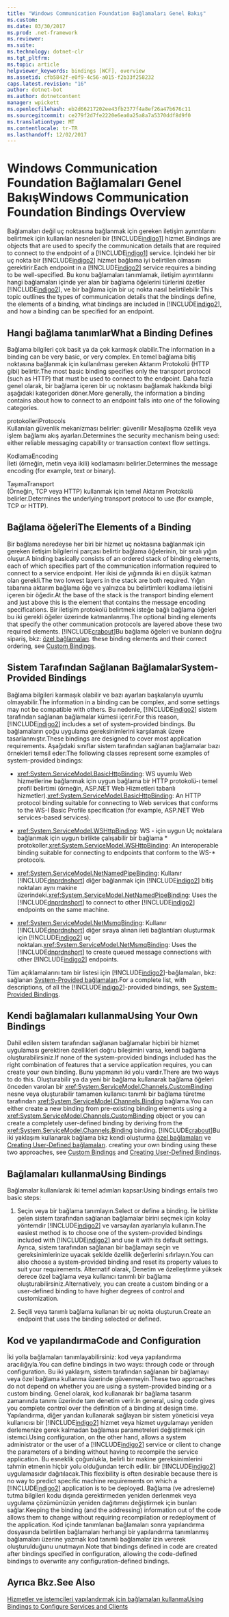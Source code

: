 ```yaml
---
title: "Windows Communication Foundation Bağlamaları Genel Bakış"
ms.custom: 
ms.date: 03/30/2017
ms.prod: .net-framework
ms.reviewer: 
ms.suite: 
ms.technology: dotnet-clr
ms.tgt_pltfrm: 
ms.topic: article
helpviewer_keywords: bindings [WCF], overview
ms.assetid: cfb5842f-e0f9-4c56-a015-f2b33f258232
caps.latest.revision: "16"
author: dotnet-bot
ms.author: dotnetcontent
manager: wpickett
ms.openlocfilehash: eb2d66217202ee43fb2377f4a8ef26a47b676c11
ms.sourcegitcommit: ce279f2d7fe2220e6ea0a25a8a7a5370ddf8d9f0
ms.translationtype: MT
ms.contentlocale: tr-TR
ms.lasthandoff: 12/02/2017
---
```

# <a name="windows-communication-foundation-bindings-overview"></a><span data-ttu-id="048d2-102">Windows Communication Foundation Bağlamaları Genel Bakış</span><span class="sxs-lookup"><span data-stu-id="048d2-102">Windows Communication Foundation Bindings Overview</span></span>
<span data-ttu-id="048d2-103">Bağlamaları değil uç noktasına bağlanmak için gereken iletişim ayrıntılarını belirtmek için kullanılan nesneleri bir [!INCLUDE[indigo1](../../../includes/indigo1-md.md)] hizmet.</span><span class="sxs-lookup"><span data-stu-id="048d2-103">Bindings are objects that are used to specify the communication details that are required to connect to the endpoint of a [!INCLUDE[indigo1](../../../includes/indigo1-md.md)] service.</span></span> <span data-ttu-id="048d2-104">İçindeki her bir uç nokta bir [!INCLUDE[indigo2](../../../includes/indigo2-md.md)] hizmet bağlama iyi belirtilen olmasını gerektirir.</span><span class="sxs-lookup"><span data-stu-id="048d2-104">Each endpoint in a [!INCLUDE[indigo2](../../../includes/indigo2-md.md)] service requires a binding to be well-specified.</span></span> <span data-ttu-id="048d2-105">Bu konu bağlamaları tanımlamak, iletişim ayrıntılarını hangi bağlamaları içinde yer alan bir bağlama öğelerini türlerini özetler [!INCLUDE[indigo2](../../../includes/indigo2-md.md)], ve bir bağlama için bir uç nokta nasıl belirtilebilir.</span><span class="sxs-lookup"><span data-stu-id="048d2-105">This topic outlines the types of communication details that the bindings define, the elements of a binding, what bindings are included in [!INCLUDE[indigo2](../../../includes/indigo2-md.md)], and how a binding can be specified for an endpoint.</span></span>  
  
## <a name="what-a-binding-defines"></a><span data-ttu-id="048d2-106">Hangi bağlama tanımlar</span><span class="sxs-lookup"><span data-stu-id="048d2-106">What a Binding Defines</span></span>  
 <span data-ttu-id="048d2-107">Bağlama bilgileri çok basit ya da çok karmaşık olabilir.</span><span class="sxs-lookup"><span data-stu-id="048d2-107">The information in a binding can be very basic, or very complex.</span></span> <span data-ttu-id="048d2-108">En temel bağlama bitiş noktasına bağlanmak için kullanılması gereken Aktarım Protokolü (HTTP gibi) belirtir.</span><span class="sxs-lookup"><span data-stu-id="048d2-108">The most basic binding specifies only the transport protocol (such as HTTP) that must be used to connect to the endpoint.</span></span> <span data-ttu-id="048d2-109">Daha fazla genel olarak, bir bağlama içeren bir uç noktasını bağlamak hakkında bilgi aşağıdaki kategoriden döner.</span><span class="sxs-lookup"><span data-stu-id="048d2-109">More generally, the information a binding contains about how to connect to an endpoint falls into one of the following categories.</span></span>  
  
 <span data-ttu-id="048d2-110">protokolleri</span><span class="sxs-lookup"><span data-stu-id="048d2-110">Protocols</span></span>  
 <span data-ttu-id="048d2-111">Kullanılan güvenlik mekanizması belirler: güvenilir Mesajlaşma özellik veya işlem bağlamı akış ayarları.</span><span class="sxs-lookup"><span data-stu-id="048d2-111">Determines the security mechanism being used: either reliable messaging capability or transaction context flow settings.</span></span>  
  
 <span data-ttu-id="048d2-112">Kodlama</span><span class="sxs-lookup"><span data-stu-id="048d2-112">Encoding</span></span>  
 <span data-ttu-id="048d2-113">İleti (örneğin, metin veya ikili) kodlamasını belirler.</span><span class="sxs-lookup"><span data-stu-id="048d2-113">Determines the message encoding (for example, text or binary).</span></span>  
  
 <span data-ttu-id="048d2-114">Taşıma</span><span class="sxs-lookup"><span data-stu-id="048d2-114">Transport</span></span>  
 <span data-ttu-id="048d2-115">(Örneğin, TCP veya HTTP) kullanmak için temel Aktarım Protokolü belirler.</span><span class="sxs-lookup"><span data-stu-id="048d2-115">Determines the underlying transport protocol to use (for example, TCP or HTTP).</span></span>  
  
## <a name="the-elements-of-a-binding"></a><span data-ttu-id="048d2-116">Bağlama öğeleri</span><span class="sxs-lookup"><span data-stu-id="048d2-116">The Elements of a Binding</span></span>  
 <span data-ttu-id="048d2-117">Bir bağlama neredeyse her biri bir hizmet uç noktasına bağlanmak için gereken iletişim bilgilerini parçası belirtir bağlama öğelerinin, bir sıralı yığın oluşur.</span><span class="sxs-lookup"><span data-stu-id="048d2-117">A binding basically consists of an ordered stack of binding elements, each of which specifies part of the communication information required to connect to a service endpoint.</span></span> <span data-ttu-id="048d2-118">Her ikisi de yığınında iki en düşük katman olan gerekli.</span><span class="sxs-lookup"><span data-stu-id="048d2-118">The two lowest layers in the stack are both required.</span></span> <span data-ttu-id="048d2-119">Yığın tabanına aktarım bağlama öğe ve yalnızca bu belirtimleri kodlama iletisini içeren bir öğedir.</span><span class="sxs-lookup"><span data-stu-id="048d2-119">At the base of the stack is the transport binding element and just above this is the element that contains the message encoding specifications.</span></span> <span data-ttu-id="048d2-120">Bir iletişim protokolü belirtmek isteğe bağlı bağlama öğeleri bu iki gerekli öğeler üzerinde katmanlanmış.</span><span class="sxs-lookup"><span data-stu-id="048d2-120">The optional binding elements that specify the other communication protocols are layered above these two required elements.</span></span> [!INCLUDE[crabout](../../../includes/crabout-md.md)]<span data-ttu-id="048d2-121">Bu bağlama öğeleri ve bunların doğru sipariş, bkz: [özel bağlamaları](../../../docs/framework/wcf/extending/custom-bindings.md).</span><span class="sxs-lookup"><span data-stu-id="048d2-121"> these binding elements and their correct ordering, see [Custom Bindings](../../../docs/framework/wcf/extending/custom-bindings.md).</span></span>  
  
## <a name="system-provided-bindings"></a><span data-ttu-id="048d2-122">Sistem Tarafından Sağlanan Bağlamalar</span><span class="sxs-lookup"><span data-stu-id="048d2-122">System-Provided Bindings</span></span>  
 <span data-ttu-id="048d2-123">Bağlama bilgileri karmaşık olabilir ve bazı ayarları başkalarıyla uyumlu olmayabilir.</span><span class="sxs-lookup"><span data-stu-id="048d2-123">The information in a binding can be complex, and some settings may not be compatible with others.</span></span> <span data-ttu-id="048d2-124">Bu nedenle, [!INCLUDE[indigo2](../../../includes/indigo2-md.md)] sistem tarafından sağlanan bağlamalar kümesi içerir.</span><span class="sxs-lookup"><span data-stu-id="048d2-124">For this reason, [!INCLUDE[indigo2](../../../includes/indigo2-md.md)] includes a set of system-provided bindings.</span></span> <span data-ttu-id="048d2-125">Bu bağlamaların çoğu uygulama gereksinimlerini karşılamak üzere tasarlanmıştır.</span><span class="sxs-lookup"><span data-stu-id="048d2-125">These bindings are designed to cover most application requirements.</span></span> <span data-ttu-id="048d2-126">Aşağıdaki sınıflar sistem tarafından sağlanan bağlamalar bazı örnekleri temsil eder:</span><span class="sxs-lookup"><span data-stu-id="048d2-126">The following classes represent some examples of system-provided bindings:</span></span>  
  
-   <span data-ttu-id="048d2-127"><xref:System.ServiceModel.BasicHttpBinding>: WS uyumlu Web hizmetlerine bağlanmak için uygun bağlama bir HTTP protokolü-ı temel profil belirtimi (örneğin, ASP.NET Web Hizmetleri tabanlı hizmetler).</span><span class="sxs-lookup"><span data-stu-id="048d2-127"><xref:System.ServiceModel.BasicHttpBinding>: An HTTP protocol binding suitable for connecting to Web services that conforms to the WS-I Basic Profile specification (for example, ASP.NET Web services-based services).</span></span>  
  
-   <span data-ttu-id="048d2-128"><xref:System.ServiceModel.WSHttpBinding>: WS - için uygun Uç noktalara bağlanmak için uygun birlikte çalışabilir bir bağlama * protokoller.</span><span class="sxs-lookup"><span data-stu-id="048d2-128"><xref:System.ServiceModel.WSHttpBinding>: An interoperable binding suitable for connecting to endpoints that conform to the WS-* protocols.</span></span>  
  
-   <span data-ttu-id="048d2-129"><xref:System.ServiceModel.NetNamedPipeBinding>: Kullanır [!INCLUDE[dnprdnshort](../../../includes/dnprdnshort-md.md)] diğer bağlanmak için [!INCLUDE[indigo2](../../../includes/indigo2-md.md)] bitiş noktaları aynı makine üzerindeki.</span><span class="sxs-lookup"><span data-stu-id="048d2-129"><xref:System.ServiceModel.NetNamedPipeBinding>: Uses the [!INCLUDE[dnprdnshort](../../../includes/dnprdnshort-md.md)] to connect to other [!INCLUDE[indigo2](../../../includes/indigo2-md.md)] endpoints on the same machine.</span></span>  
  
-   <span data-ttu-id="048d2-130"><xref:System.ServiceModel.NetMsmqBinding>: Kullanır [!INCLUDE[dnprdnshort](../../../includes/dnprdnshort-md.md)] diğer sıraya alınan ileti bağlantıları oluşturmak için [!INCLUDE[indigo2](../../../includes/indigo2-md.md)] uç noktaları.</span><span class="sxs-lookup"><span data-stu-id="048d2-130"><xref:System.ServiceModel.NetMsmqBinding>: Uses the [!INCLUDE[dnprdnshort](../../../includes/dnprdnshort-md.md)] to create queued message connections with other [!INCLUDE[indigo2](../../../includes/indigo2-md.md)] endpoints.</span></span>  
  
 <span data-ttu-id="048d2-131">Tüm açıklamalarını tam bir listesi için [!INCLUDE[indigo2](../../../includes/indigo2-md.md)]-bağlamaları, bkz: sağlanan [System-Provided bağlamaları](../../../docs/framework/wcf/system-provided-bindings.md).</span><span class="sxs-lookup"><span data-stu-id="048d2-131">For a complete list, with descriptions, of all the [!INCLUDE[indigo2](../../../includes/indigo2-md.md)]-provided bindings, see [System-Provided Bindings](../../../docs/framework/wcf/system-provided-bindings.md).</span></span>  
  
## <a name="using-your-own-bindings"></a><span data-ttu-id="048d2-132">Kendi bağlamaları kullanma</span><span class="sxs-lookup"><span data-stu-id="048d2-132">Using Your Own Bindings</span></span>  
 <span data-ttu-id="048d2-133">Dahil edilen sistem tarafından sağlanan bağlamalar hiçbiri bir hizmet uygulaması gerektiren özellikleri doğru bileşimini varsa, kendi bağlama oluşturabilirsiniz.</span><span class="sxs-lookup"><span data-stu-id="048d2-133">If none of the system-provided bindings included has the right combination of features that a service application requires, you can create your own binding.</span></span> <span data-ttu-id="048d2-134">Bunu yapmanın iki yolu vardır.</span><span class="sxs-lookup"><span data-stu-id="048d2-134">There are two ways to do this.</span></span> <span data-ttu-id="048d2-135">Oluşturabilir ya da yeni bir bağlama kullanarak bağlama öğeleri önceden varolan bir <xref:System.ServiceModel.Channels.CustomBinding> nesne veya oluşturabilir tamamen kullanıcı tanımlı bir bağlama türetme tarafından <xref:System.ServiceModel.Channels.Binding> bağlama.</span><span class="sxs-lookup"><span data-stu-id="048d2-135">You can either create a new binding from pre-existing binding elements using a <xref:System.ServiceModel.Channels.CustomBinding> object or you can create a completely user-defined binding by deriving from the <xref:System.ServiceModel.Channels.Binding> binding.</span></span> [!INCLUDE[crabout](../../../includes/crabout-md.md)]<span data-ttu-id="048d2-136">Bu iki yaklaşım kullanarak bağlama bkz kendi oluşturma [özel bağlamaları](../../../docs/framework/wcf/extending/custom-bindings.md) ve [Creating User-Defined bağlamaları](../../../docs/framework/wcf/extending/creating-user-defined-bindings.md).</span><span class="sxs-lookup"><span data-stu-id="048d2-136"> creating your own binding using these two approaches, see [Custom Bindings](../../../docs/framework/wcf/extending/custom-bindings.md) and [Creating User-Defined Bindings](../../../docs/framework/wcf/extending/creating-user-defined-bindings.md).</span></span>  
  
## <a name="using-bindings"></a><span data-ttu-id="048d2-137">Bağlamaları kullanma</span><span class="sxs-lookup"><span data-stu-id="048d2-137">Using Bindings</span></span>  
 <span data-ttu-id="048d2-138">Bağlamalar kullanılarak iki temel adımları kapsar:</span><span class="sxs-lookup"><span data-stu-id="048d2-138">Using bindings entails two basic steps:</span></span>  
  
1.  <span data-ttu-id="048d2-139">Seçin veya bir bağlama tanımlayın.</span><span class="sxs-lookup"><span data-stu-id="048d2-139">Select or define a binding.</span></span> <span data-ttu-id="048d2-140">İle birlikte gelen sistem tarafından sağlanan bağlamalar birini seçmek için kolay yöntemdir [!INCLUDE[indigo2](../../../includes/indigo2-md.md)] ve varsayılan ayarlarıyla kullanın.</span><span class="sxs-lookup"><span data-stu-id="048d2-140">The easiest method is to choose one of the system-provided bindings included with [!INCLUDE[indigo2](../../../includes/indigo2-md.md)] and use it with its default settings.</span></span> <span data-ttu-id="048d2-141">Ayrıca, sistem tarafından sağlanan bir bağlamayı seçin ve gereksinimlerinize uyacak şekilde özellik değerlerini sıfırlayın.</span><span class="sxs-lookup"><span data-stu-id="048d2-141">You can also choose a system-provided binding and reset its property values to suit your requirements.</span></span> <span data-ttu-id="048d2-142">Alternatif olarak, Denetim ve özelleştirme yüksek derece özel bağlama veya kullanıcı tanımlı bir bağlama oluşturabilirsiniz.</span><span class="sxs-lookup"><span data-stu-id="048d2-142">Alternatively, you can create a custom binding or a user-defined binding to have higher degrees of control and customization.</span></span>  
  
2.  <span data-ttu-id="048d2-143">Seçili veya tanımlı bağlama kullanan bir uç nokta oluşturun.</span><span class="sxs-lookup"><span data-stu-id="048d2-143">Create an endpoint that uses the binding selected or defined.</span></span>  
  
## <a name="code-and-configuration"></a><span data-ttu-id="048d2-144">Kod ve yapılandırma</span><span class="sxs-lookup"><span data-stu-id="048d2-144">Code and Configuration</span></span>  
 <span data-ttu-id="048d2-145">İki yolla bağlamaları tanımlayabilirsiniz: kod veya yapılandırma aracılığıyla.</span><span class="sxs-lookup"><span data-stu-id="048d2-145">You can define bindings in two ways: through code or through configuration.</span></span> <span data-ttu-id="048d2-146">Bu iki yaklaşım, sistem tarafından sağlanan bir bağlamayı veya özel bağlama kullanma üzerinde güvenmeyin.</span><span class="sxs-lookup"><span data-stu-id="048d2-146">These two approaches do not depend on whether you are using a system-provided binding or a custom binding.</span></span> <span data-ttu-id="048d2-147">Genel olarak, kod kullanarak bir bağlama tasarım zamanında tanımı üzerinde tam denetim verir.</span><span class="sxs-lookup"><span data-stu-id="048d2-147">In general, using code gives you complete control over the definition of a binding at design time.</span></span> <span data-ttu-id="048d2-148">Yapılandırma, diğer yandan kullanarak sağlayan bir sistem yöneticisi veya kullanıcısı bir [!INCLUDE[indigo2](../../../includes/indigo2-md.md)] hizmet veya hizmet uygulamayı yeniden derlemenize gerek kalmadan bağlaması parametreleri değiştirmek için istemci.</span><span class="sxs-lookup"><span data-stu-id="048d2-148">Using configuration, on the other hand, allows a system administrator or the user of a [!INCLUDE[indigo2](../../../includes/indigo2-md.md)] service or client to change the parameters of a binding without having to recompile the service application.</span></span> <span data-ttu-id="048d2-149">Bu esneklik çoğunlukla, belirli bir makine gereksinimlerini tahmin etmenin hiçbir yolu olduğundan tercih edilir. bir [!INCLUDE[indigo2](../../../includes/indigo2-md.md)] uygulamasıdır dağıtılacak.</span><span class="sxs-lookup"><span data-stu-id="048d2-149">This flexibility is often desirable because there is no way to predict specific machine requirements on which a [!INCLUDE[indigo2](../../../includes/indigo2-md.md)] application is to be deployed.</span></span> <span data-ttu-id="048d2-150">Bağlama (ve adresleme) tutma bilgileri kodu dışında gerektirmeden yeniden derlenmek veya uygulama çözümünüzün yeniden dağıtımını değiştirmek için bunları sağlar.</span><span class="sxs-lookup"><span data-stu-id="048d2-150">Keeping the binding (and the addressing) information out of the code allows them to change without requiring recompilation or redeployment of the application.</span></span> <span data-ttu-id="048d2-151">Kod içinde tanımlanan bağlamaları sonra yapılandırma dosyasında belirtilen bağlamaları herhangi bir yapılandırma tanımlanmış bağlamaları üzerine yazmak kod tanımlı bağlamalar izin vererek oluşturulduğunu unutmayın.</span><span class="sxs-lookup"><span data-stu-id="048d2-151">Note that bindings defined in code are created after bindings specified in configuration, allowing the code-defined bindings to overwrite any configuration-defined bindings.</span></span>  
  
## <a name="see-also"></a><span data-ttu-id="048d2-152">Ayrıca Bkz.</span><span class="sxs-lookup"><span data-stu-id="048d2-152">See Also</span></span>  
 [<span data-ttu-id="048d2-153">Hizmetler ve istemcileri yapılandırmak için bağlamaları kullanma</span><span class="sxs-lookup"><span data-stu-id="048d2-153">Using Bindings to Configure Services and Clients</span></span>](../../../docs/framework/wcf/using-bindings-to-configure-services-and-clients.md)
